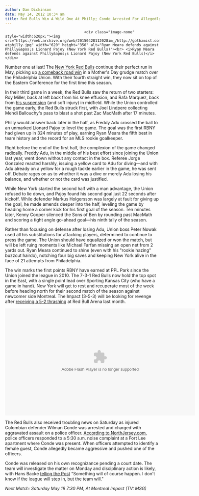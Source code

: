 ```yaml
---
author: Dan Dickinson
date: May 14, 2012 10:34 am
title: Red Bulls Win A Wild One At Philly; Conde Arrested For Allegedly Assaulting Cop
---
```


	
										<div class="image-none" style="width:620px;"><img src="https://web.archive.org/web/20150428112028im_/http://gothamist.com/upload/2012/05/rbny-atphilly.jpg" width="620" height="350" alt="Ryan Meara defends against Philly&apos;s Lionard Pajoy (New York Red Bulls)"><br> <i>Ryan Meara defends against Philly&apos;s Lionard Pajoy (New York Red Bulls)</i></div>

<p>Number one at last! The <a href="https://web.archive.org/web/20150428112028/http://gothamist.com/tags/redbulls">New York Red Bulls</a> continue their perfect run in May, picking up <a href="https://web.archive.org/web/20150428112028/http://www.mlssoccer.com/matchcenter/2012-05-13-phi-v-ny/recap">a comeback road win</a> in a Mother&apos;s Day grudge match over the Philadelphia Union.  With their fourth straight win, they now sit on top of the Eastern Conference for the first time this season.</p>

<p>In their third game in a week, the Red Bulls saw the return of two starters: Roy Miller, back at left back from his knee effusion, and Rafa Marquez, back from <a href="https://web.archive.org/web/20150428112028/http://gothamist.com/2012/04/19/again_rafa_marquez_suspended_three.php">his suspension</a> (and soft injury) in midfield.  While the Union controlled the game early, the Red Bulls struck first, with Joel Lindpere collecting Mehdi Ballouchy&apos;s pass to blast a shot past Zac MacMath after 17 minutes.</p>

<p>Philly would answer back later in the half, as Freddy Adu crossed the ball to an unmarked Lionard Pajoy to level the game.  The goal was the first RBNY had given up in 324 minutes of play, earning Ryan Meara the fifth best in team history and the record for an MLS rookie goalkeeper.</p>

<p>Right before the end of the first half, the complexion of the game changed radically. Freddy Adu, in the middle of his best effort since joining the Union last year, went down without any contact in the box.  Referee Jorge Gonzalez reacted harshly, issuing a yellow card to Adu for diving&#x2014;and with Adu already on a yellow for a rough tackle earlier in the game, he was sent off.  Debate rages on as to whether it was a dive or merely Adu losing his balance, and whether or not the card was justified.</p>

<p>While New York started the second half with a man advantage, the Union refused to lie down, and Pajoy found his second goal just 22 seconds after kickoff.  While defender Markus Holgersson was largely at fault for giving up the goal, he made amends deeper into the half, leveling the game by heading home a corner kick for his first goal of the season.  Ten minutes later, Kenny Cooper silenced the Sons of Ben by rounding past MacMath and scoring a tight angle go-ahead goal&#x2014;his ninth tally of the season.</p>

<p>Rather than focusing on defense after losing Adu, Union boss Peter Nowak used all his substitutions for attacking players, determined to continue to press the game.  The Union should have equalized or won the match, but will be left ruing moments like Michael Farfan missing an open net from 2 yards out.  Ryan Meara continued to shine (even with his &quot;rookie hazing&quot; buzzcut hairdo), notching four big saves and keeping New York alive in the face of 21 attempts from Philadelphia.</p>

<p>The win marks the first points RBNY have earned at PPL Park since the Union joined the league in 2010.  The 7-3-1 Red Bulls now hold the top spot in the East, with a single point lead over Sporting Kansas City (who have a game in hand).  New York will get to rest and recuperate most of the week before heading north for their second match of the season against newcomer side Montreal.  The Impact (3-5-3) will be looking for revenge after <a href="https://web.archive.org/web/20150428112028/http://gothamist.com/2012/04/01/thierry_henry_makes_an_impact_in_5-.php">receiving a 5-2 thrashing</a> at Red Bull Arena last month.</p>

<p><object width="620" height="349" id="cf3285doi" name="cf3285don" classid="clsid:D27CDB6E-AE6D-11cf-96B8-444553540000"><param name="movie" value="http://p.mlssoccer.com/SAu5a/video/980991/980991_2012-05-13-153531.640hq.mp4"><param name="allowFullScreen" value="true"><param name="allowScriptAccess" value="always"><embed width="620" height="349" src="https://web.archive.org/web/20150428112028oe_/http://p.mlssoccer.com/SAu5a/video/980991/980991_2012-05-13-153531.640hq.mp4" id="cf3285dei" name="cf3285den" type="application/x-shockwave-flash" allowfullscreen="true" allowscriptaccess="always"></object></p>

<p>The Red Bulls also received troubling news on Saturday as injured Colombian defender Wilman Conde was arrested and charged with aggravated assault on a police officer.  <a href="https://web.archive.org/web/20150428112028/http://www.northjersey.com/fortlee/Fort_Lee_police_Red_Bulls_player_charged_in_aggravated_assault.html">According to NorthJersey.com</a>, police officers responded to a 5:30 a.m. noise complaint at a Fort Lee apartment where Conde was present.  When officers attempted to identify a female guest, Conde allegedly became aggressive and pushed one of the officers.</p>

<p>Conde was released on his own recognizance pending a court date.  The team will investigate the matter on Monday and disciplinary action is likely, with Hans Backe <a href="https://web.archive.org/web/20150428112028/http://www.nypost.com/p/blogs/soccerblog/red_bulls_likely_speak_with_arrested_UfYRNRfiqDzCkv7Qc9sxXL">telling the Post</a> &quot;Something will of course happen. I don&apos;t know if the league will step in, but the team will.&quot;</p>

<p><em>Next Match: Saturday May 19 7:30 PM, At Montreal Impact (TV: MSG)</em></p>					
										
									
				